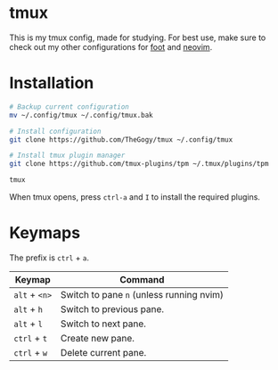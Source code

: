 # tmux

This is my tmux config, made for studying.
For best use, make sure to check out my other configurations for [foot](https://github.com/TheGogy/dotfiles/blob/main/foot/foot.ini) and [neovim](https://github.com/TheGogy/nvim/).

# Installation

```bash
# Backup current configuration
mv ~/.config/tmux ~/.config/tmux.bak

# Install configuration
git clone https://github.com/TheGogy/tmux ~/.config/tmux

# Install tmux plugin manager
git clone https://github.com/tmux-plugins/tpm ~/.tmux/plugins/tpm

tmux
```
When tmux opens, press `ctrl-a` and `I` to install the required plugins.

# Keymaps

The prefix is `ctrl` + `a`.

| Keymap        | Command                                    |
| ------------- | ------------------------------------------ |
| `alt` + `<n>`   | Switch to pane `n` (unless running nvim) |
| `alt` + `h`   | Switch to previous pane.                   |
| `alt` + `l`   | Switch to next pane.                       |
| `ctrl` + `t`  | Create new pane.                           |
| `ctrl` + `w`  | Delete current pane.                       |

